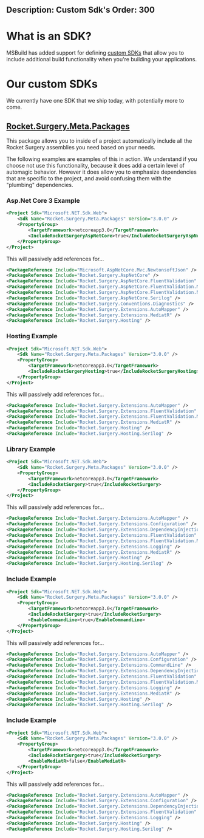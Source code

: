 Description: Custom Sdk's
Order: 300
---

# What is an SDK?
MSBuild has added support for defining [custom SDKs][SdkDocs] that allow you to include additional build functionality when you're building your applications.

# Our custom SDKs

We currently have one SDK that we ship today, with potentially more to come.

## [Rocket.Surgery.Meta.Packages]
This package allows you to inside of a project automatically include all the Rocket Surgery assemblies you need based on your needs.

The following examples are examples of this in action.  We understand if you choose not use this functionality, because it does add a certain level of automagic behavior.  However it does allow you to emphasize dependencies that are specific to the project, and avoid confusing them with the "plumbing" dependencies.

### Asp.Net Core 3 Example

```xml
<Project Sdk="Microsoft.NET.Sdk.Web">
    <Sdk Name="Rocket.Surgery.Meta.Packages" Version="3.0.0" />
    <PropertyGroup>
        <TargetFramework>netcoreapp3.0</TargetFramework>
        <IncludeRocketSurgeryAspNetCore>true</IncludeRocketSurgeryAspNetCore>
    </PropertyGroup>
</Project>
```

This will passively add references for...
```xml
<PackageReference Include="Microsoft.AspNetCore.Mvc.NewtonsoftJson" />
<PackageReference Include="Rocket.Surgery.AspNetCore" />
<PackageReference Include="Rocket.Surgery.AspNetCore.FluentValidation" />
<PackageReference Include="Rocket.Surgery.AspNetCore.FluentValidation.MediatR" />
<PackageReference Include="Rocket.Surgery.AspNetCore.FluentValidation.NewtonsoftJson"  />
<PackageReference Include="Rocket.Surgery.AspNetCore.Serilog" />
<PackageReference Include="Rocket.Surgery.Conventions.Diagnostics" />
<PackageReference Include="Rocket.Surgery.Extensions.AutoMapper" />
<PackageReference Include="Rocket.Surgery.Extensions.MediatR" />
<PackageReference Include="Rocket.Surgery.Hosting" />

```

### Hosting Example

```xml
<Project Sdk="Microsoft.NET.Sdk.Web">
    <Sdk Name="Rocket.Surgery.Meta.Packages" Version="3.0.0" />
    <PropertyGroup>
        <TargetFramework>netcoreapp3.0</TargetFramework>
        <IncludeRocketSurgeryHosting>true</IncludeRocketSurgeryHosting>
    </PropertyGroup>
</Project>
```

This will passively add references for...
```xml
<PackageReference Include="Rocket.Surgery.Extensions.AutoMapper" />
<PackageReference Include="Rocket.Surgery.Extensions.FluentValidation"  />
<PackageReference Include="Rocket.Surgery.Extensions.FluentValidation.MediatR"  />
<PackageReference Include="Rocket.Surgery.Extensions.MediatR" />
<PackageReference Include="Rocket.Surgery.Hosting" />
<PackageReference Include="Rocket.Surgery.Hosting.Serilog" />

```

### Library Example

```xml
<Project Sdk="Microsoft.NET.Sdk.Web">
    <Sdk Name="Rocket.Surgery.Meta.Packages" Version="3.0.0" />
    <PropertyGroup>
        <TargetFramework>netcoreapp3.0</TargetFramework>
        <IncludeRocketSurgery>true</IncludeRocketSurgery>
    </PropertyGroup>
</Project>
```

This will passively add references for...
```xml
<PackageReference Include="Rocket.Surgery.Extensions.AutoMapper" />
<PackageReference Include="Rocket.Surgery.Extensions.Configuration" />
<PackageReference Include="Rocket.Surgery.Extensions.DependencyInjection" />
<PackageReference Include="Rocket.Surgery.Extensions.FluentValidation"  />
<PackageReference Include="Rocket.Surgery.Extensions.FluentValidation.MediatR"  />
<PackageReference Include="Rocket.Surgery.Extensions.Logging" />
<PackageReference Include="Rocket.Surgery.Extensions.MediatR" />
<PackageReference Include="Rocket.Surgery.Hosting" />
<PackageReference Include="Rocket.Surgery.Hosting.Serilog" />
```


### Include Example

```xml
<Project Sdk="Microsoft.NET.Sdk.Web">
    <Sdk Name="Rocket.Surgery.Meta.Packages" Version="3.0.0" />
    <PropertyGroup>
        <TargetFramework>netcoreapp3.0</TargetFramework>
        <IncludeRocketSurgery>true</IncludeRocketSurgery>
        <EnableCommandLine>true</EnableCommandLine>
    </PropertyGroup>
</Project>
```

This will passively add references for...
```xml
<PackageReference Include="Rocket.Surgery.Extensions.AutoMapper" />
<PackageReference Include="Rocket.Surgery.Extensions.Configuration" />
<PackageReference Include="Rocket.Surgery.Extensions.CommandLine" />
<PackageReference Include="Rocket.Surgery.Extensions.DependencyInjection" />
<PackageReference Include="Rocket.Surgery.Extensions.FluentValidation"  />
<PackageReference Include="Rocket.Surgery.Extensions.FluentValidation.MediatR"  />
<PackageReference Include="Rocket.Surgery.Extensions.Logging" />
<PackageReference Include="Rocket.Surgery.Extensions.MediatR" />
<PackageReference Include="Rocket.Surgery.Hosting" />
<PackageReference Include="Rocket.Surgery.Hosting.Serilog" />
```



### Include Example

```xml
<Project Sdk="Microsoft.NET.Sdk.Web">
    <Sdk Name="Rocket.Surgery.Meta.Packages" Version="3.0.0" />
    <PropertyGroup>
        <TargetFramework>netcoreapp3.0</TargetFramework>
        <IncludeRocketSurgery>true</IncludeRocketSurgery>
        <EnableMediatR>false</EnableMediatR>
    </PropertyGroup>
</Project>
```

This will passively add references for...
```xml
<PackageReference Include="Rocket.Surgery.Extensions.AutoMapper" />
<PackageReference Include="Rocket.Surgery.Extensions.Configuration" />
<PackageReference Include="Rocket.Surgery.Extensions.DependencyInjection" />
<PackageReference Include="Rocket.Surgery.Extensions.FluentValidation"  />
<PackageReference Include="Rocket.Surgery.Extensions.Logging" />
<PackageReference Include="Rocket.Surgery.Hosting" />
<PackageReference Include="Rocket.Surgery.Hosting.Serilog" />
```





[SdkDocs]: https://docs.microsoft.com/en-us/visualstudio/msbuild/how-to-use-project-sdk?view=vs-2019
[Rocket.Surgery.Meta.Packages]: https://www.nuget.org/packages/Rocket.Surgery.Meta.Packages/